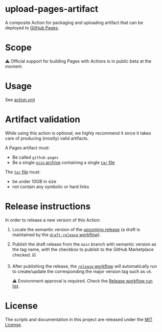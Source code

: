# upload-pages-artifact

A composite Action for packaging and uploading artifact that can be deployed to [GitHub Pages][pages].

# Scope

⚠️ Official support for building Pages with Actions is in public beta at the moment.

# Usage

See [action.yml](action.yml)

<!-- TODO: document custom workflow -->

# Artifact validation

While using this action is optional, we highly recommend it since it takes care of producing (mostly) valid artifacts.

A Pages artifact must:

- Be called `github-pages`
- Be a single [`gzip` archive][gzip] containing a single [`tar` file][tar]

The [`tar` file][tar] must:

- be under 10GB in size
- not contain any symbolic or hard links

# Release instructions

In order to release a new version of this Action:

1. Locate the semantic version of the [upcoming release][release-list] (a draft is maintained by the [`draft-release` workflow][draft-release]).

2. Publish the draft release from the `main` branch with semantic version as the tag name, _with_ the checkbox to publish to the GitHub Marketplace checked. :ballot_box_with_check:

3. After publishing the release, the [`release` workflow][release] will automatically run to create/update the corresponding the major version tag such as `v0`.

   ⚠️ Environment approval is required. Check the [Release workflow run list][release-workflow-runs].

# License

The scripts and documentation in this project are released under the [MIT License](LICENSE).

<!-- references -->
[pages]: https://pages.github.com
[release-list]: /releases
[draft-release]: .github/workflows/draft-release.yml
[release]: .github/workflows/release.yml
[release-workflow-runs]: /actions/workflows/release.yml
[gzip]: https://en.wikipedia.org/wiki/Gzip
[tar]: https://en.wikipedia.org/wiki/Tar_(computing)
